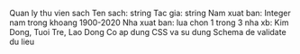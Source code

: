 Quan ly thu vien sach
Ten sach: string
Tac gia: string
Nam xuat ban: Integer nam trong khoang 1900-2020
Nha xuat ban: lua chon 1 trong 3 nha xb: Kim Dong, Tuoi Tre, Lao Dong
Co ap dung CSS va su dung Schema de validate du lieu